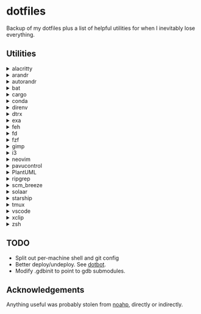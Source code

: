 # dotfiles

Backup of my dotfiles plus a list of helpful utilities for when I inevitably lose everything.

## Utilities

<details>
<summary> alacritty </summary>

Terminal emulator. Much better emoji support as of v0.4.2, 💃
</details>

<details>
<summary> arandr </summary>

Helpful as a starting point for generating xrandr configurations
</details>

<details>
<summary> autorandr </summary>

Save and automatically load xrandr configurations. Also allows adding hooks so that you can, for
example, reset your background via:
```sh
#!/bin/sh
feh --no-fehbg --bg-scale '<path_to_background>'
```
</details>

<details>
<summary> bat </summary>

Better `cat`
```
cargo install bat
```
</details>

<details>
<summary> cargo </summary>

rust package manager. Needed to install some of the other utilities.
</details>

<details>
<summary> conda </summary>
Manage virtual environments
</details>

<details>
<summary> direnv </summary>

Set up environments on per-directory basis. For example, to activate a conda environment in a
particular directory, drop this in an .envrc file in the directory:
```
. $HOME/miniconda2/etc/profile.d/conda.sh
conda activate
conda activate <name>
```
</details>

<details>
<summary> dtrx </summary>

Unzipping for the lazy
</details>

<details>
<summary> exa </summary>

Marginally better `ls`
```
cargo install exa
```
</details>

<details>
<summary> feh </summary>

Set desktop background
</details>

<details>
<summary> fd </summary>

Better `find`
```
cargo install fd-find
```
</details>

<details>
<summary> fzf </summary>

fuzzy search in the shell and vim
</details>

<details>
<summary> gimp </summary>
</details>

<details>
<summary> i3 </summary>

Tiling window manager. Currently using along with i3status-rust status bar.
</details>

<details>
<summary> neovim </summary>

Better `vim`. Currently using with [coc.nvim](https://github.com/neoclide/coc.nvim) and clangd.
[Bear](https://github.com/rizsotto/Bear) is useful for generating compilation instructions for
clangd.
</details>

<details>
<summary> pavucontrol </summary>

PulseAudio volume control. Invaluable for configuring input/output devices, including switching
between A2DP/HFP for wireless headsets.
</details>

<details>
<summary> PlantUML </summary>

Draw various types of diagrams. See [homepage](https://plantuml.com/) for documentation.
CLI installation:
```
sudo apt install plantuml
```

VS Code's PlantUML extension can generate live previews
</details>

<details>
<summary> ripgrep </summary>

Much better `grep`
```
cargo install ripgrep
```
</details>

<details>
<summary> scm_breeze </summary>

Add numbered shortcuts to `git status` and `git branch`.
Also some handy git aliases (e.g. `git status` -> `gs`).

Configure using [.git.scmbrc](scm_breeze/.git.scmbrc).
</details>

<details>
<summary> solaar </summary>

Manage Logitech peripherals
</details>

<details>
<summary> starship </summary>

Fancy/silly command line prompt written in rust
```
cargo install starship
```
</details>

<details>
<summary> tmux </summary>

Terminal multiplexer
</details>

<details>
<summary> vscode </summary>

For when vim sucks
</details>

<details>
<summary> xclip </summary>

Clipboard interface. Don't use directly, but it's a prereq for some other things.
</details>

<details>
<summary> zsh </summary>

Used with zplug plugin manager. See [zsh/.zshrc](zsh/.zshrc) for installed plug-ins.
</details>

## TODO

* Split out per-machine shell and git config
* Better deploy/undeploy. See [dotbot](https://github.com/anishathalye/dotbot).
* Modify .gdbinit to point to gdb submodules.

## Acknowledgements

Anything useful was probably stolen from [noahp](https://github.com/noahp/dotfiles/), directly or
indirectly.
